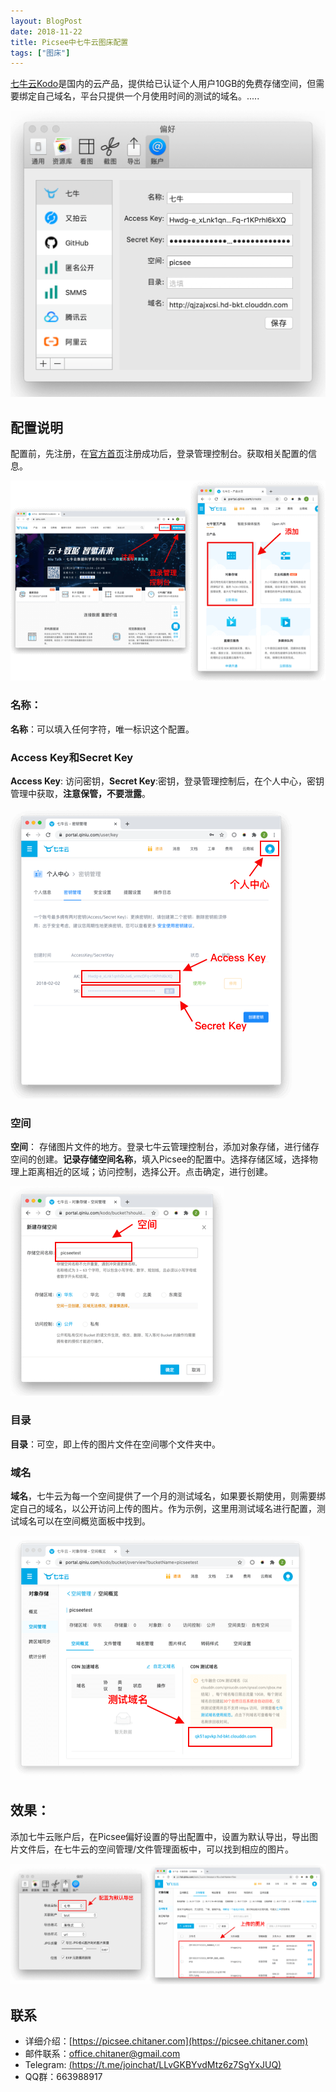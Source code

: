 ```yaml
---
layout: BlogPost
date: 2018-11-22
title: Picsee中七牛云图床配置
tags: ["图床"]
---
```


[七牛云Kodo](https://qiniu.com)是国内的云产品，提供给已认证个人用户10GB的免费存储空间，但需要绑定自己域名，平台只提供一个月使用时间的测试的域名。.....<!-- more -->

![配置](./images/Picsee_imageCloud_qiniu/qiniu.png)

## 配置说明
配置前，先注册，在[官方首页](https://qiniu.com)注册成功后，登录管理控制台。获取相关配置的信息。

![register](./images/Picsee_imageCloud_qiniu/register.png)

### 名称：
**名称**：可以填入任何字符，唯一标识这个配置。

### Access Key和Secret Key
**Access Key**: 访问密钥，**Secret Key**:密钥，登录管理控制后，在个人中心，密钥管理中获取，**注意保管，不要泄露**。

![keys](./images/Picsee_imageCloud_qiniu/keys.png)

### 空间
**空间**： 存储图片文件的地方。登录七牛云管理控制台，添加对象存储，进行储存空间的创建。**记录存储空间名称**，填入Picsee的配置中。选择存储区域，选择物理上距离相近的区域；访问控制，选择公开。点击确定，进行创建。

![space](./images/Picsee_imageCloud_qiniu/space.png)

### 目录
**目录**：可空，即上传的图片文件在空间哪个文件夹中。

### 域名
**域名**，七牛云为每一个空间提供了一个月的测试域名，如果要长期使用，则需要绑定自己的域名，以公开访问上传的图片。作为示例，这里用测试域名进行配置，测试域名可以在空间概览面板中找到。

![domain](./images/Picsee_imageCloud_qiniu/domain.png)

## 效果：
添加七牛云账户后，在Picsee偏好设置的导出配置中，设置为默认导出，导出图片文件后，在七牛云的空间管理/文件管理面板中，可以找到相应的图片。

![result](./images/Picsee_imageCloud_qiniu/result.png)

## 联系
- 详细介绍：[https://picsee.chitaner.com](https://picsee.chitaner.com)
- 邮件联系：[office.chitaner@gmail.com](mailto:office.chitaner@gmail.com)
- Telegram: [(https://t.me/joinchat/LLvGKBYvdMtz6z7SgYxJUQ)](https://t.me/joinchat/LLvGKBYvdMtz6z7SgYxJUQ)
- QQ群：663988917

